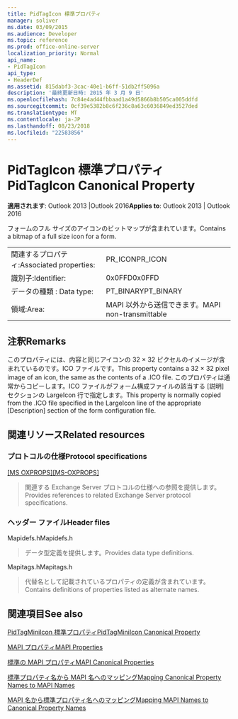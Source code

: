 ```yaml
---
title: PidTagIcon 標準プロパティ
manager: soliver
ms.date: 03/09/2015
ms.audience: Developer
ms.topic: reference
ms.prod: office-online-server
localization_priority: Normal
api_name:
- PidTagIcon
api_type:
- HeaderDef
ms.assetid: 815dabf3-3cac-40e1-b6ff-51db2ff5096a
description: '最終更新日時: 2015 年 3 月 9 日'
ms.openlocfilehash: 7c84e4ad44fbbaad1a49d5866b8b505ca005ddfd
ms.sourcegitcommit: 0cf39e5382b8c6f236c8a63c6036849ed3527ded
ms.translationtype: MT
ms.contentlocale: ja-JP
ms.lasthandoff: 08/23/2018
ms.locfileid: "22583856"
---
```

# <a name="pidtagicon-canonical-property"></a><span data-ttu-id="abeb6-103">PidTagIcon 標準プロパティ</span><span class="sxs-lookup"><span data-stu-id="abeb6-103">PidTagIcon Canonical Property</span></span>

  
  
<span data-ttu-id="abeb6-104">**適用されます**: Outlook 2013 |Outlook 2016</span><span class="sxs-lookup"><span data-stu-id="abeb6-104">**Applies to**: Outlook 2013 | Outlook 2016</span></span> 
  
<span data-ttu-id="abeb6-105">フォームのフル サイズのアイコンのビットマップが含まれています。</span><span class="sxs-lookup"><span data-stu-id="abeb6-105">Contains a bitmap of a full size icon for a form.</span></span> 
  
|||
|:-----|:-----|
|<span data-ttu-id="abeb6-106">関連するプロパティ:</span><span class="sxs-lookup"><span data-stu-id="abeb6-106">Associated properties:</span></span>  <br/> |<span data-ttu-id="abeb6-107">PR_ICON</span><span class="sxs-lookup"><span data-stu-id="abeb6-107">PR_ICON</span></span>  <br/> |
|<span data-ttu-id="abeb6-108">識別子:</span><span class="sxs-lookup"><span data-stu-id="abeb6-108">Identifier:</span></span>  <br/> |<span data-ttu-id="abeb6-109">0x0FFD</span><span class="sxs-lookup"><span data-stu-id="abeb6-109">0x0FFD</span></span>  <br/> |
|<span data-ttu-id="abeb6-110">データの種類 : </span><span class="sxs-lookup"><span data-stu-id="abeb6-110">Data type:</span></span>  <br/> |<span data-ttu-id="abeb6-111">PT_BINARY</span><span class="sxs-lookup"><span data-stu-id="abeb6-111">PT_BINARY</span></span>  <br/> |
|<span data-ttu-id="abeb6-112">領域:</span><span class="sxs-lookup"><span data-stu-id="abeb6-112">Area:</span></span>  <br/> |<span data-ttu-id="abeb6-113">MAPI 以外から送信できます。</span><span class="sxs-lookup"><span data-stu-id="abeb6-113">MAPI non-transmittable</span></span>  <br/> |
   
## <a name="remarks"></a><span data-ttu-id="abeb6-114">注釈</span><span class="sxs-lookup"><span data-stu-id="abeb6-114">Remarks</span></span>

<span data-ttu-id="abeb6-115">このプロパティには、内容と同じアイコンの 32 × 32 ピクセルのイメージが含まれているのです。ICO ファイルです。</span><span class="sxs-lookup"><span data-stu-id="abeb6-115">This property contains a 32 × 32 pixel image of an icon, the same as the contents of a .ICO file.</span></span> <span data-ttu-id="abeb6-116">このプロパティは通常からコピーします。ICO ファイルがフォーム構成ファイルの該当する [説明] セクションの LargeIcon 行で指定します。</span><span class="sxs-lookup"><span data-stu-id="abeb6-116">This property is normally copied from the .ICO file specified in the LargeIcon line of the appropriate [Description] section of the form configuration file.</span></span> 
  
## <a name="related-resources"></a><span data-ttu-id="abeb6-117">関連リソース</span><span class="sxs-lookup"><span data-stu-id="abeb6-117">Related resources</span></span>

### <a name="protocol-specifications"></a><span data-ttu-id="abeb6-118">プロトコルの仕様</span><span class="sxs-lookup"><span data-stu-id="abeb6-118">Protocol specifications</span></span>

<span data-ttu-id="abeb6-119">[[MS OXPROPS]](http://msdn.microsoft.com/library/f6ab1613-aefe-447d-a49c-18217230b148%28Office.15%29.aspx)</span><span class="sxs-lookup"><span data-stu-id="abeb6-119">[[MS-OXPROPS]](http://msdn.microsoft.com/library/f6ab1613-aefe-447d-a49c-18217230b148%28Office.15%29.aspx)</span></span>
  
> <span data-ttu-id="abeb6-120">関連する Exchange Server プロトコルの仕様への参照を提供します。</span><span class="sxs-lookup"><span data-stu-id="abeb6-120">Provides references to related Exchange Server protocol specifications.</span></span>
    
### <a name="header-files"></a><span data-ttu-id="abeb6-121">ヘッダー ファイル</span><span class="sxs-lookup"><span data-stu-id="abeb6-121">Header files</span></span>

<span data-ttu-id="abeb6-122">Mapidefs.h</span><span class="sxs-lookup"><span data-stu-id="abeb6-122">Mapidefs.h</span></span>
  
> <span data-ttu-id="abeb6-123">データ型定義を提供します。</span><span class="sxs-lookup"><span data-stu-id="abeb6-123">Provides data type definitions.</span></span>
    
<span data-ttu-id="abeb6-124">Mapitags.h</span><span class="sxs-lookup"><span data-stu-id="abeb6-124">Mapitags.h</span></span>
  
> <span data-ttu-id="abeb6-125">代替名として記載されているプロパティの定義が含まれています。</span><span class="sxs-lookup"><span data-stu-id="abeb6-125">Contains definitions of properties listed as alternate names.</span></span>
    
## <a name="see-also"></a><span data-ttu-id="abeb6-126">関連項目</span><span class="sxs-lookup"><span data-stu-id="abeb6-126">See also</span></span>



[<span data-ttu-id="abeb6-127">PidTagMiniIcon 標準プロパティ</span><span class="sxs-lookup"><span data-stu-id="abeb6-127">PidTagMiniIcon Canonical Property</span></span>](pidtagminiicon-canonical-property.md)


[<span data-ttu-id="abeb6-128">MAPI プロパティ</span><span class="sxs-lookup"><span data-stu-id="abeb6-128">MAPI Properties</span></span>](mapi-properties.md)
  
[<span data-ttu-id="abeb6-129">標準の MAPI プロパティ</span><span class="sxs-lookup"><span data-stu-id="abeb6-129">MAPI Canonical Properties</span></span>](mapi-canonical-properties.md)
  
[<span data-ttu-id="abeb6-130">標準プロパティ名から MAPI 名へのマッピング</span><span class="sxs-lookup"><span data-stu-id="abeb6-130">Mapping Canonical Property Names to MAPI Names</span></span>](mapping-canonical-property-names-to-mapi-names.md)
  
[<span data-ttu-id="abeb6-131">MAPI 名から標準プロパティ名へのマッピング</span><span class="sxs-lookup"><span data-stu-id="abeb6-131">Mapping MAPI Names to Canonical Property Names</span></span>](mapping-mapi-names-to-canonical-property-names.md)

